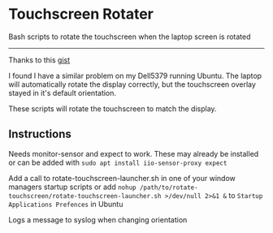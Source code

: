 # Touchscreen Rotater

Bash scripts to rotate the touchscreen when the laptop screen is rotated

-------------------------------------------

Thanks to this [gist](https://gist.github.com/mildmojo/48e9025070a2ba40795c)

I found I have a similar problem on my Dell5379 running Ubuntu.
The laptop will automatically rotate the display correctly, but the touchscreen overlay stayed in
it's default orientation.

These scripts will rotate the touchscreen to match the display.

## Instructions

Needs monitor-sensor and expect to work. These may already be installed or can be added with `sudo apt install iio-sensor-proxy expect`

Add a call to rotate-touchscreen-launcher.sh in one of your window managers startup scripts
or add `nohup /path/to/rotate-touchscreen/rotate-touchscreen-launcher.sh >/dev/null 2>&1 &` to
`Startup Applications Prefences` in Ubuntu

Logs a message to syslog when changing orientation
